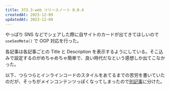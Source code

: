 ```yaml
---
title: 373.3-web リリースノート 0.0.4
createdAt: 2023-12-09
updatedAt: 2023-12-09
---
```


やっぱり SNS などでシェアした際に自サイトのカードが出てきてほしいので `useSeoMeta()` で OGP 対応を行った。

<!--more--> 

各記事は各記事ごとの Title と Description を表示するようにしている。そこ込みで設定するのがめちゃめちゃ簡単で、良い時代だなという感想しか出てこなかった。

以下、つらつらとインラインコードのスタイルをあてるまでの苦労を書いていたのだが、そっちがメインコンテンツっぽくなってしまったので[別記事](/blog/2023-12-10)に分けた。
